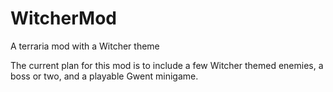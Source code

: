 # WitcherMod
A terraria mod with a Witcher theme

The current plan for this mod is to include a few Witcher themed enemies, a boss or two, and a playable Gwent minigame.
